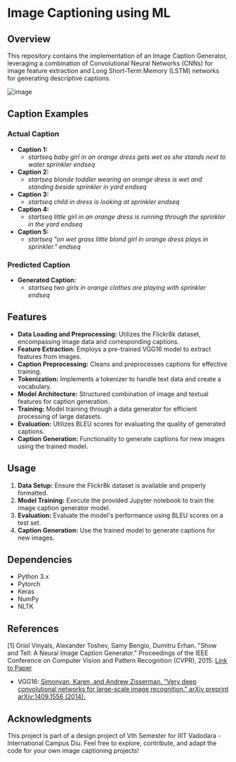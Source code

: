 # Image Captioning using ML

## Overview

This repository contains the implementation of an Image Caption Generator, leveraging a combination of Convolutional Neural Networks (CNNs) for image feature extraction and Long Short-Term Memory (LSTM) networks for generating descriptive captions.

![image](https://github.com/Shree1291/ImageCaptionCraft/assets/97882995/e88a841d-e5bd-4a65-baaf-039733aa5083)

## Caption Examples

### Actual Caption

- **Caption 1:**
  - _startseq baby girl in an orange dress gets wet as she stands next to water sprinkler endseq_
- **Caption 2:**
  - _startseq blonde toddler wearing an orange dress is wet and standing beside sprinkler in yard endseq_
- **Caption 3:**
  - _startseq child in dress is looking at sprinkler endseq_
- **Caption 4:**
  - _startseq little girl in an orange dress is running through the sprinkler in the yard endseq_
- **Caption 5:**
  - _startseq "on wet grass little blond girl in orange dress plays in sprinkler." endseq_

### Predicted Caption

- **Generated Caption:**
  - _startseq two girls in orange clothes are playing with sprinkler endseq_

## Features

- **Data Loading and Preprocessing:** Utilizes the Flickr8k dataset, encompassing image data and corresponding captions.
- **Feature Extraction:** Employs a pre-trained VGG16 model to extract features from images.
- **Caption Preprocessing:** Cleans and preprocesses captions for effective training.
- **Tokenization:** Implements a tokenizer to handle text data and create a vocabulary.
- **Model Architecture:** Structured combination of image and textual features for caption generation.
- **Training:** Model training through a data generator for efficient processing of large datasets.
- **Evaluation:** Utilizes BLEU scores for evaluating the quality of generated captions.
- **Caption Generation:** Functionality to generate captions for new images using the trained model.

## Usage

1. **Data Setup:** Ensure the Flickr8k dataset is available and properly formatted.
2. **Model Training:** Execute the provided Jupyter notebook to train the image caption generator model.
3. **Evaluation:** Evaluate the model's performance using BLEU scores on a test set.
4. **Caption Generation:** Use the trained model to generate captions for new images.

## Dependencies

- Python 3.x
- Pytorch
- Keras
- NumPy
- NLTK

## References

[1] Oriol Vinyals, Alexander Toshev, Samy Bengio, Dumitru Erhan. "Show and Tell: A Neural Image Caption Generator." Proceedings of the IEEE Conference on Computer Vision and Pattern Recognition (CVPR), 2015. [Link to Paper](https://arxiv.org/abs/1411.4555)

- VGG16: [Simonyan, Karen, and Andrew Zisserman. "Very deep convolutional networks for large-scale image recognition." arXiv preprint arXiv:1409.1556 (2014).](https://arxiv.org/abs/1409.1556)

## Acknowledgments

This project is part of a design project of Vth Semester for IIIT Vadodara - International Campus Diu. Feel free to explore, contribute, and adapt the code for your own image captioning projects!
